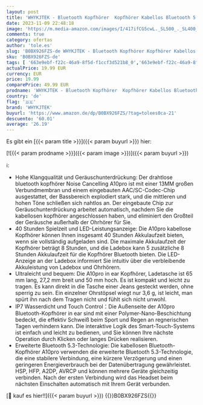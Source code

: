 ```yaml
---
layout: post
title: 'WHYKJTEK - Bluetooth Kopfhörer  Kopfhörer Kabellos Bluetooth 5.3 In Ear mit Indicateur LED  40 Std ENC Lärmreduzierung dual Mikrofon HiFi Stereo Kopfhörer  IP7 Wasserdicht in ear Ohrhörer für Sport und Arbeit'
date: 2023-11-09 22:48:18
image: 'https://m.media-amazon.com/images/I/417ifCG5cwL._SL500_._SL400_.jpg'
comments: true
category: ofertas
author: 'tole.es'
slug: 'B0BX926FZS-de WHYKJTEK - Bluetooth Kopfhörer Kopfhörer Kabellos...'
sku: 'B0BX926FZS-de'
tags: [ '663e9ebf-f22c-46a9-8f5d-f1ccf3d521b8_0','663e9ebf-f22c-46a9-8f5d-f1ccf3d521b8_9901','Arborist Merchandising Root','Elektronik & Foto','Elektronik & Foto: Produkte mit Umwelt-Label','In-Ear Ohrhörer','Kopfhörer','Kopfhörer & Zubehör','Self Service','Special Features Stores','whykjtek','🇩🇪', ]
actualPrice: 19.99 EUR
currency: EUR
price: 19.99
comparePrice: 49.99 EUR
prodname: 'WHYKJTEK - Bluetooth Kopfhörer  Kopfhörer Kabellos Bluetooth 5.3 In Ear mit Indicateur LED  40 Std ENC Lärmreduzierung dual Mikrofon HiFi Stereo Kopfhörer  IP7 Wasserdicht in ear Ohrhörer für Sport und Arbeit'
country: 'de'
flag: '🇩🇪'
brand: 'WHYKJTEK'
buyurl: 'https://www.amazon.de/dp/B0BX926FZS/?tag=tolees0ca-21'
descuento: '60.01'
average: '26.19'
---
```


Es gibt ein [{{< param title >}}]({{< param buyurl >}}) hier:

[![{{< param prodname >}}]({{< param image >}})]({{< param buyurl >}})

ℹ️:

- Hohe Klangqualität und Geräuschunterdrückung: Der drahtlose bluetooth kopfhörer Noise Cancelling A10pro ist mit einer 13MM großen Verbundmembran und einem eingebauten AAC/SC-Codec-Chip ausgestattet, der Bassbereich explodiert stark, und die mittleren und hohen Töne schließen sich nahtlos an. Der eingebaute Chip zur Geräuschunterdrückung arbeitet automatisch, nachdem Sie die kabellosen kopfhörer angeschlossen haben, und eliminiert den Großteil der Geräusche außerhalb der Ohrhörer für Sie.
- 40 Stunden Spielzeit und LED-Leistungsanzeige: Die A10pro kabellose Kopfhörer können Ihnen insgesamt 40 Stunden Akkulaufzeit bieten, wenn sie vollständig aufgeladen sind. Die maximale Akkulaufzeit der Kopfhörer beträgt 8 Stunden, und die Ladebox kann 5 zusätzliche 8 Stunden Akkulaufzeit für die Kopfhörer Bluetooth bieten. Die LED-Anzeige an der Ladebox informiert Sie intuitiv über die verbleibende Akkuleistung von Ladebox und Ohrhörern.
- Ultraleicht und bequem: Die A10pro in ear Kopfhörer, Ladetasche ist 65 mm lang, 27,2 mm breit und 50 mm hoch. Es ist kompakt und leicht zu tragen. Es kann direkt in die Tasche einer Jeans gesteckt werden, ohne sperrig zu sein. Ein einzelner Ohrstöpsel wiegt nur 3,6 g, ist leicht, man spürt ihn nach dem Tragen nicht und fühlt sich nicht unwohl.
- IP7 Wasserdicht und Touch Control：Die Außenseite der A10pro Bluetooth-Kopfhörer in ear sind mit einer Polymer-Nano-Beschichtung bedeckt, die effektiv Schweiß beim Sport und Regen an regnerischen Tagen verhindern kann. Die interaktive Logik des Smart-Touch-Systems ist einfach und leicht zu bedienen, und Sie können Ihre nächste Operation durch Klicken oder langes Drücken realisieren.
- Erweiterte Bluetooth 5.3-Technologie: Die kabellosen Bluetooth-Kopfhörer A10pro verwenden die erweiterte Bluetooth 5.3-Technologie, die eine stabilere Verbindung, eine kürzere Verzögerung und einen geringeren Energieverbrauch bei der Datenübertragung gewährleistet. HSP, HFP, A2DP, AVRCP und können mehrere Geräte gleichzeitig verbinden. Nach der ersten Verbindung wird das Headset beim nächsten Einschalten automatisch mit Ihrem Gerät verbunden.

[🛒 kauf es hier!!]({{< param buyurl >}})
{{<world>}}B0BX926FZS{{</world>}}
